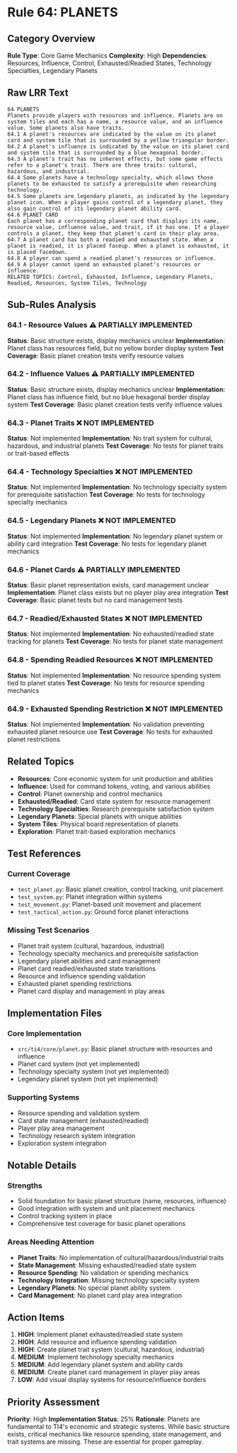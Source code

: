 # Rule 64: PLANETS

## Category Overview
**Rule Type**: Core Game Mechanics
**Complexity**: High
**Dependencies**: Resources, Influence, Control, Exhausted/Readied States, Technology Specialties, Legendary Planets

## Raw LRR Text
```
64 PLANETS
Planets provide players with resources and influence. Planets are on system tiles and each has a name, a resource value, and an influence value. Some planets also have traits.
64.1 A planet's resources are indicated by the value on its planet card and system tile that is surrounded by a yellow triangular border.
64.2 A planet's influence is indicated by the value on its planet card and system tile that is surrounded by a blue hexagonal border.
64.3 A planet's trait has no inherent effects, but some game effects refer to a planet's trait. There are three traits: cultural, hazardous, and industrial.
64.4 Some planets have a technology specialty, which allows those planets to be exhausted to satisfy a prerequisite when researching technology.
64.5 Some planets are legendary planets, as indicated by the legendary planet icon. When a player gains control of a legendary planet, they also gain control of its legendary planet ability card.
64.6 PLANET CARD
Each planet has a corresponding planet card that displays its name, resource value, influence value, and trait, if it has one. If a player controls a planet, they keep that planet's card in their play area.
64.7 A planet card has both a readied and exhausted state. When a planet is readied, it is placed faceup. When a planet is exhausted, it is placed facedown.
64.8 A player can spend a readied planet's resources or influence.
64.9 A player cannot spend an exhausted planet's resources or influence.
RELATED TOPICS: Control, Exhausted, Influence, Legendary Planets, Readied, Resources, System Tiles, Technology
```

## Sub-Rules Analysis

### 64.1 - Resource Values ⚠️ PARTIALLY IMPLEMENTED
**Status**: Basic structure exists, display mechanics unclear
**Implementation**: Planet class has resources field, but no yellow border display system
**Test Coverage**: Basic planet creation tests verify resource values

### 64.2 - Influence Values ⚠️ PARTIALLY IMPLEMENTED
**Status**: Basic structure exists, display mechanics unclear
**Implementation**: Planet class has influence field, but no blue hexagonal border display system
**Test Coverage**: Basic planet creation tests verify influence values

### 64.3 - Planet Traits ❌ NOT IMPLEMENTED
**Status**: Not implemented
**Implementation**: No trait system for cultural, hazardous, and industrial planets
**Test Coverage**: No tests for planet traits or trait-based effects

### 64.4 - Technology Specialties ❌ NOT IMPLEMENTED
**Status**: Not implemented
**Implementation**: No technology specialty system for prerequisite satisfaction
**Test Coverage**: No tests for technology specialty mechanics

### 64.5 - Legendary Planets ❌ NOT IMPLEMENTED
**Status**: Not implemented
**Implementation**: No legendary planet system or ability card integration
**Test Coverage**: No tests for legendary planet mechanics

### 64.6 - Planet Cards ⚠️ PARTIALLY IMPLEMENTED
**Status**: Basic planet representation exists, card management unclear
**Implementation**: Planet class exists but no player play area integration
**Test Coverage**: Basic planet tests but no card management tests

### 64.7 - Readied/Exhausted States ❌ NOT IMPLEMENTED
**Status**: Not implemented
**Implementation**: No exhausted/readied state tracking for planets
**Test Coverage**: No tests for planet state management

### 64.8 - Spending Readied Resources ❌ NOT IMPLEMENTED
**Status**: Not implemented
**Implementation**: No resource spending system tied to planet states
**Test Coverage**: No tests for resource spending mechanics

### 64.9 - Exhausted Spending Restriction ❌ NOT IMPLEMENTED
**Status**: Not implemented
**Implementation**: No validation preventing exhausted planet resource use
**Test Coverage**: No tests for exhausted planet restrictions

## Related Topics
- **Resources**: Core economic system for unit production and abilities
- **Influence**: Used for command tokens, voting, and various abilities
- **Control**: Planet ownership and control mechanics
- **Exhausted/Readied**: Card state system for resource management
- **Technology Specialties**: Research prerequisite satisfaction system
- **Legendary Planets**: Special planets with unique abilities
- **System Tiles**: Physical board representation of planets
- **Exploration**: Planet trait-based exploration mechanics

## Test References

### Current Coverage
- `test_planet.py`: Basic planet creation, control tracking, unit placement
- `test_system.py`: Planet integration within systems
- `test_movement.py`: Planet-based unit movement and placement
- `test_tactical_action.py`: Ground force planet interactions

### Missing Test Scenarios
- Planet trait system (cultural, hazardous, industrial)
- Technology specialty mechanics and prerequisite satisfaction
- Legendary planet abilities and card management
- Planet card readied/exhausted state transitions
- Resource and influence spending validation
- Exhausted planet spending restrictions
- Planet card display and management in play areas

## Implementation Files

### Core Implementation
- `src/ti4/core/planet.py`: Basic planet structure with resources and influence
- Planet card system (not yet implemented)
- Technology specialty system (not yet implemented)
- Legendary planet system (not yet implemented)

### Supporting Systems
- Resource spending and validation system
- Card state management (exhausted/readied)
- Player play area management
- Technology research system integration
- Exploration system integration

## Notable Details

### Strengths
- Solid foundation for basic planet structure (name, resources, influence)
- Good integration with system and unit placement mechanics
- Control tracking system in place
- Comprehensive test coverage for basic planet operations

### Areas Needing Attention
- **Planet Traits**: No implementation of cultural/hazardous/industrial traits
- **State Management**: Missing exhausted/readied state system
- **Resource Spending**: No validation or spending mechanics
- **Technology Integration**: Missing technology specialty system
- **Legendary Planets**: No special planet ability system
- **Card Management**: No planet card play area integration

## Action Items
1. **HIGH**: Implement planet exhausted/readied state system
2. **HIGH**: Add resource and influence spending validation
3. **HIGH**: Create planet trait system (cultural, hazardous, industrial)
4. **MEDIUM**: Implement technology specialty mechanics
5. **MEDIUM**: Add legendary planet system and ability cards
6. **MEDIUM**: Create planet card management in player play areas
7. **LOW**: Add visual display systems for resource/influence borders

## Priority Assessment
**Priority**: High
**Implementation Status**: 25%
**Rationale**: Planets are fundamental to TI4's economic and strategic systems. While basic structure exists, critical mechanics like resource spending, state management, and trait systems are missing. These are essential for proper gameplay.
